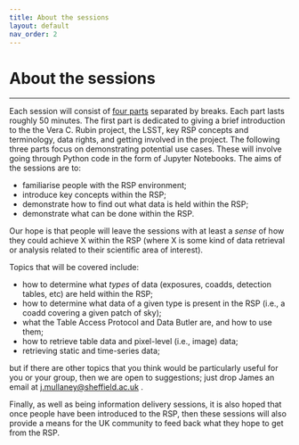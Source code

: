 ```yaml
---
title: About the sessions
layout: default
nav_order: 2
---
```


# About the sessions

---

Each session will consist of [four parts](./material.html) separated by breaks. Each part lasts roughly 50 minutes. The first part is dedicated to giving a brief introduction to the the Vera C. Rubin project, the LSST, key RSP concepts and terminology, data rights, and getting involved in the project. The following three parts focus on demonstrating potential use cases. These will involve going through Python code in the form of Jupyter Notebooks. The aims of the sessions are to:
* familiarise people with the RSP environment;
* introduce key concepts within the RSP;
* demonstrate how to find out what data is held within the RSP;
* demonstrate what can be done within the RSP.

Our hope is that people will leave the sessions with at least a _sense_ of how they could achieve X within the RSP (where X is some kind of data retrieval or analysis related to their scientific area of interest).

Topics that will be covered include:
* how to determine what _types_ of data (exposures, coadds, detection tables, etc) are held within the RSP;
* how to determine what data of a given type is present in the RSP (i.e., a coadd covering a given patch of sky);
* what the Table Access Protocol and Data Butler are, and how to use them;
* how to retrieve table data and pixel-level (i.e., image) data;
* retrieving static and time-series data;

but if there are other topics that you think would be particularly useful for you or your group, then we are open to suggestions; just drop James an email at j.mullaney@sheffield.ac.uk .

Finally, as well as being information delivery sessions, it is also hoped that once people have been introduced to the RSP, then these sessions will also provide a means for the UK community to feed back what they hope to get from the RSP.